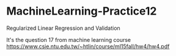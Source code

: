 # MachineLearning-Practice12
Regularized Linear Regression and Validation

It's the question 17 from machine learning course https://www.csie.ntu.edu.tw/~htlin/course/ml15fall/hw4/hw4.pdf
